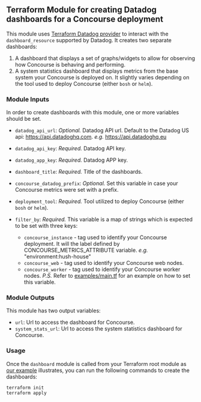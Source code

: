 ## Terraform Module for creating Datadog dashboards for a Concourse deployment

This module uses [Terraform Datadog provider](https://www.terraform.io/docs/providers/datadog/index.html) to interact with the `dashboard_resource` supported by Datadog. It creates two separate dashboards: 
1. A dashboard that displays a set of graphs/widgets to allow for observing how Concourse is behaving and performing.
1. A system statistics dashboard that displays metrics from the base system your Concourse is deployed on. It slightly varies depending on the tool used to deploy Concourse (either `bosh` or `helm`).

### Module Inputs

In order to create dashboards with this module, one or more variables should be set.

* `datadog_api_url`: *Optional.* Datadog API url. Default to the Datadog US api: https://api.datadoghq.com. _e.g._ https://api.datadoghq.eu 
* `datadog_api_key`: *Required.* Datadog API key.
* `datadog_app_key`: *Required.* Datadog APP key.
* `dashboard_title`: *Required.* Title of the dashboards.
* `concourse_datadog_prefix`: *Optional.* Set this variable in case your Concourse metrics were set with a prefix.
* `deployment_tool`: *Required.* Tool utilized to deploy Concourse (either `bosh` or `helm`).
* `filter_by`: *Required.* This variable is a map of strings which is expected to be set with three keys: 

    * `concourse_instance` - tag used to identify your Concourse deployment. It will the label defined by CONCOURSE_METRICS_ATTRIBUTE variable. _e.g._ "environment:hush-house"
    * `concourse_web` - tag used to identify your Concourse web nodes.
    * `concourse_worker` - tag used to identify your Concourse worker nodes. _P.S._ Refer to [examples/main.tf](./examples/main.tf) for an example on how to set this variable.

### Module Outputs

This module has two output variables:

* `url`: Url to access the dashboard for Concourse.
* `system_stats_url`: Url to access the system statistics dashboard for Concourse.

### Usage

Once the `dashboard` module is called from your Terraform root module as [our example](./examples/main.tf) illustrates, you can run the following commands to create the dashboards:

```shell script
terraform init
terraform apply
